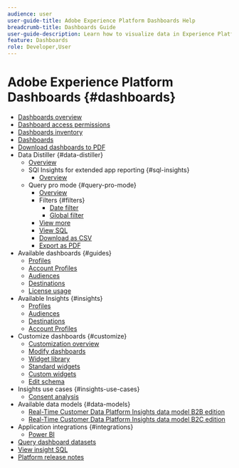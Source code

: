 ```yaml
---
audience: user
user-guide-title: Adobe Experience Platform Dashboards Help
breadcrumb-title: Dashboards Guide
user-guide-description: Learn how to visualize data in Experience Platform through customizable dashboards.
feature: Dashboards
role: Developer,User
---
```


# Adobe Experience Platform Dashboards {#dashboards}

* [Dashboards overview](home.md)
* [Dashboard access permissions](permissions.md)
* [Dashboards inventory](inventory.md)
* [Dashboards](user-defined-dashboards.md)
* [Download dashboards to PDF](download.md)
* Data Distiller {#data-distiller}
  * [Overview](data-distiller/overview.md)
  * SQl Insights for extended app reporting {#sql-insights}
    * [Overview](data-distiller/sql-insights/overview.md)
  * Query pro mode {#query-pro-mode}  
    * [Overview](data-distiller/query-pro-mode/overview.md)
    * Filters {#filters}
      * [Date filter](data-distiller/query-pro-mode/filters/date-filter.md)
      * [Global filter](data-distiller/query-pro-mode/filters/global-filter.md) 
    * [View more](data-distiller/query-pro-mode/view-more.md)
    * [View SQL](data-distiller/query-pro-mode/view-sql.md)
    * [Download as CSV](data-distiller/query-pro-mode/download-csv.md)
    * [Export as PDF](data-distiller/query-pro-mode/export-pdf.md)
* Available dashboards {#guides}
  * [Profiles](guides/profiles.md)
  * [Account Profiles](guides/account-profiles.md)
  * [Audiences](guides/audiences.md)
  * [Destinations](guides/destinations.md)
  * [License usage](guides/license-usage.md)
* Available Insights {#insights}
  * [Profiles](insights/profiles.md)
  * [Audiences](insights/audiences.md)
  * [Destinations](insights/destinations.md)
  * [Account Profiles](insights/account-profiles.md)
* Customize dashboards {#customize}  
  * [Customization overview](customize/overview.md)
  * [Modify dashboards](customize/modify.md)
  * [Widget library](customize/widget-library.md)
  * [Standard widgets](customize/standard-widgets.md)
  * [Custom widgets](customize/custom-widgets.md)
  * [Edit schema](customize/edit-schema.md)
* Insights use cases {#insights-use-cases}
  * [Consent analysis](insights-use-cases/consent-analysis.md)
* Available data models {#data-models}
  * [Real-Time Customer Data Platform Insights data model B2B edition](data-models/cdp-insights-data-model-b2b.md)
  * [Real-Time Customer Data Platform Insights data model B2C edition](data-models/cdp-insights-data-model-b2c.md)
* Application integrations {#integrations}
  * [Power BI](integrations/power-bi.md)
* [Query dashboard datasets](query.md)
* [View insight SQL](view-sql.md)
* [Platform release notes](https://experienceleague.adobe.com/en/docs/experience-platform/release-notes/latest)